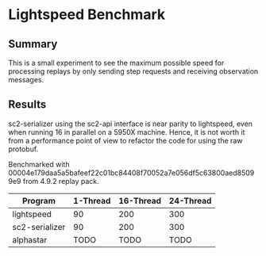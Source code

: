 # Lightspeed Benchmark

## Summary

This is a small experiment to see the maximum possible speed for processing replays by only sending step requests and receiving observation messages.

## Results

sc2-serializer using the sc2-api interface is near parity to lightspeed, even when running 16 in parallel on a 5950X machine. Hence, it is not worth it from a performance point of view to refactor the code for using the raw protobuf.

Benchmarked with 00004e179daa5a5bafeef22c01bc84408f70052a7e056df5c63800aed85099e9 from 4.9.2 replay pack.

| Program        | 1-Thread | 16-Thread | 24-Thread |
|----------------|----------|-----------|-----------|
| lightspeed     | 90       | 200       | 300       |
| sc2-serializer | 90       | 200       | 300       |
| alphastar      | TODO     | TODO      | TODO      |

